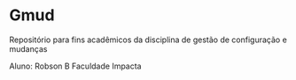 # Gmud
Repositório para fins acadêmicos da disciplina de gestão de configuração e mudanças

Aluno: Robson B
Faculdade Impacta
